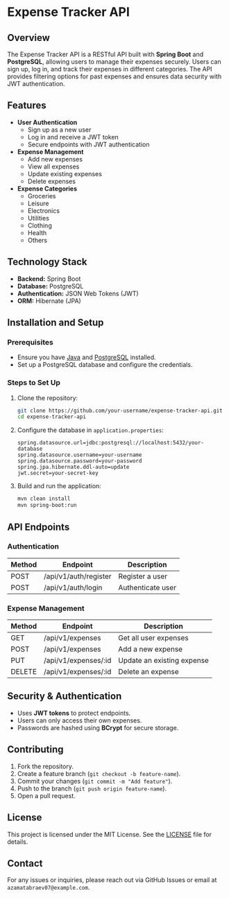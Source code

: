 # Expense Tracker API

## Overview
The Expense Tracker API is a RESTful API built with **Spring Boot** and **PostgreSQL**, allowing users to manage their expenses securely. Users can sign up, log in, and track their expenses in different categories. The API provides filtering options for past expenses and ensures data security with JWT authentication.

## Features
- **User Authentication**
  - Sign up as a new user
  - Log in and receive a JWT token
  - Secure endpoints with JWT authentication
- **Expense Management**
  - Add new expenses
  - View all expenses
  - Update existing expenses
  - Delete expenses
- **Expense Categories**
  - Groceries
  - Leisure
  - Electronics
  - Utilities
  - Clothing
  - Health
  - Others

## Technology Stack
- **Backend:** Spring Boot
- **Database:** PostgreSQL
- **Authentication:** JSON Web Tokens (JWT)
- **ORM:** Hibernate (JPA)

## Installation and Setup

### Prerequisites
- Ensure you have [Java](https://www.oracle.com/java/) and [PostgreSQL](https://www.postgresql.org/) installed.
- Set up a PostgreSQL database and configure the credentials.

### Steps to Set Up
1. Clone the repository:
   ```sh
   git clone https://github.com/your-username/expense-tracker-api.git
   cd expense-tracker-api
   ```
2. Configure the database in `application.properties`:
   ```properties
   spring.datasource.url=jdbc:postgresql://localhost:5432/your-database
   spring.datasource.username=your-username
   spring.datasource.password=your-password
   spring.jpa.hibernate.ddl-auto=update
   jwt.secret=your-secret-key
   ```
3. Build and run the application:
   ```sh
   mvn clean install
   mvn spring-boot:run
   ```

## API Endpoints
### Authentication
| Method | Endpoint        | Description       |
|--------|---------------|-------------------|
| POST   | /api/v1/auth/register | Register a user   |
| POST   | /api/v1/auth/login  | Authenticate user |

### Expense Management
| Method | Endpoint           | Description                          |
|--------|------------------|--------------------------------------|
| GET    | /api/v1/expenses    | Get all user expenses               |
| POST   | /api/v1/expenses    | Add a new expense                   |
| PUT    | /api/v1/expenses/:id | Update an existing expense          |
| DELETE | /api/v1/expenses/:id | Delete an expense                   |

## Security & Authentication
- Uses **JWT tokens** to protect endpoints.
- Users can only access their own expenses.
- Passwords are hashed using **BCrypt** for secure storage.

## Contributing
1. Fork the repository.
2. Create a feature branch (`git checkout -b feature-name`).
3. Commit your changes (`git commit -m "Add feature"`).
4. Push to the branch (`git push origin feature-name`).
5. Open a pull request.

## License
This project is licensed under the MIT License. See the [LICENSE](LICENSE) file for details.

## Contact
For any issues or inquiries, please reach out via GitHub Issues or email at `azamatabraev07@example.com`.

